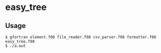 # easy_tree

## Usage

```console
$ gfortran element.f08 file_reader.f08 csv_parser.f08 formatter.f08 easy_tree.f08
$ ./a.out
```
